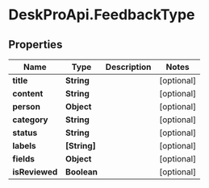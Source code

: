 # DeskProApi.FeedbackType

## Properties
Name | Type | Description | Notes
------------ | ------------- | ------------- | -------------
**title** | **String** |  | [optional] 
**content** | **String** |  | [optional] 
**person** | **Object** |  | [optional] 
**category** | **String** |  | [optional] 
**status** | **String** |  | [optional] 
**labels** | **[String]** |  | [optional] 
**fields** | **Object** |  | [optional] 
**isReviewed** | **Boolean** |  | [optional] 


